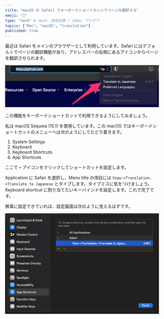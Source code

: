 ```yaml
---
title: "macOS の Safari でキーボードショートカットでページを翻訳する"
emoji: "🍎"
type: "tech" # tech: 技術記事 / idea: アイデア
topics: ["Mac", "macOS", "translation"]
published: true
---
```


最近は Safari をメインのブラウザーとして利用しています。Safari にはデフォルトでページの翻訳機能があり、アドレスバーの右側にあるアイコンからページを翻訳させられます。

![Safari Translation](/images/safari-translation-keybind/safari-translation.png)


この機能をキーボードショートカットで利用できるようにしてみましょう。

私は macOS Sequoia (15.1) を使用しています。この macOS ではキーボードショートカットのメニューへは次のようにしてたどり着きます。

1. System Settings
2. Keyboard
3. Keyboard Shortcuts
4. App Shortcuts

ここで `+` アイコンをクリックしてショートカットを設定します。

Application に Safari を選択し、Menu title の項目には `View->Translation->Translate to Japanese` とタイプします。タイプミスに気をつけましょう。Keyboard shortcut に割り当てたいキーバインドを設定します。これで完了です。

無事に設定できていれば、設定画面は次のように見えるはずです。

![macOS app shortcuts setting](/images/safari-translation-keybind/app-shortcuts.png)

